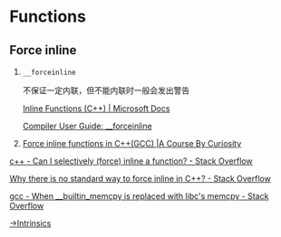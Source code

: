# Functions
## Force inline
1. `__forceinline`

   不保证一定内联，但不能内联时一般会发出警告

   [Inline Functions (C++) | Microsoft Docs](https://docs.microsoft.com/en-us/cpp/cpp/inline-functions-cpp?view=vs-2019)

   [Compiler User Guide: \_\_forceinline](https://www.keil.com/support/man/docs/armcc/armcc_chr1359124967177.htm)

2. [Force inline functions in C++(GCC) |A Course By Curiosity](http://jijithchandran.blogspot.com/2013/12/force-inline-functions-in-cgcc.html)

[c++ - Can I selectively (force) inline a function? - Stack Overflow](https://stackoverflow.com/questions/7108797/can-i-selectively-force-inline-a-function)

[Why there is no standard way to force inline in C++? - Stack Overflow](https://stackoverflow.com/questions/6108439/why-there-is-no-standard-way-to-force-inline-in-c)

[gcc - When \_\_builtin\_memcpy is replaced with libc's memcpy - Stack Overflow](https://stackoverflow.com/questions/11747891/when-builtin-memcpy-is-replaced-with-libcs-memcpy)


[→Intrinsics]()